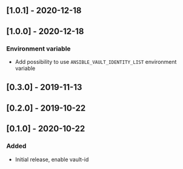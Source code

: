 ## [1.0.1] - 2020-12-18
## [1.0.0] - 2020-12-18
### Environment variable
- Add possibility to use `ANSIBLE_VAULT_IDENTITY_LIST` environment variable
## [0.3.0] - 2019-11-13
## [0.2.0] - 2019-10-22
## [0.1.0] - 2020-10-22
### Added
- Initial release, enable vault-id
